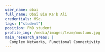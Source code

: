 ```yaml
---
user_name: obai
full_name: Obaï Bin Ka'b Ali
credentials: MSc.
tags: ["student"]
position: PhD student
profile_img: /media/images/team/moutuou.jpg
main_research_areas: |
  Complex Networks, Functional Connectivity
---
```

